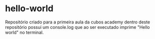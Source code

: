 # hello-world
Repositório criado para a primeira aula da cubos academy
dentro deste repositório possui um console.log que ao ser executado imprime "Hello world" no terminal.
